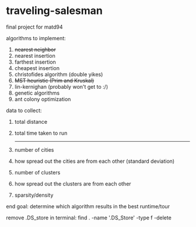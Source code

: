 # traveling-salesman
final project for matd94

algorithms to implement:
1.  <strike> nearest neighbor </strike>
2. nearest insertion
3. farthest insertion
4. cheapest insertion
5. christofides algorithm (double yikes)
6. <strike> MST heuristic (Prim and Kruskal) </strike>
7. lin-kernighan (probably won't get to :/)
8. genetic algorithms
9. ant colony optimization

data to collect: 
1. total distance
2. total time taken to run

   ----------------------
3. number of cities
4. how spread out the cities are from each other (standard deviation)
5. number of clusters
6. how spread out the clusters are from each other
8. sparsity/density

end goal: determine which algorithm results in the best runtime/tour

remove .DS_store in terminal: find . -name '.DS_Store' -type f -delete
